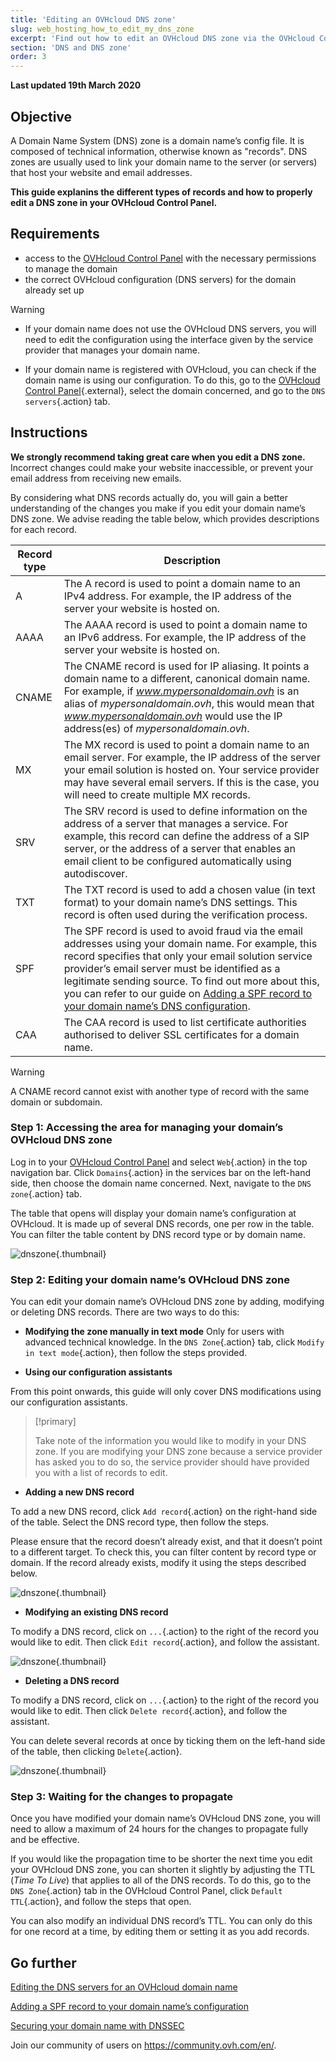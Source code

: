 ```yaml
---
title: 'Editing an OVHcloud DNS zone'
slug: web_hosting_how_to_edit_my_dns_zone
excerpt: 'Find out how to edit an OVHcloud DNS zone via the OVHcloud Control Panel'
section: 'DNS and DNS zone'
order: 3
---
```


**Last updated 19th March 2020**

## Objective

A Domain Name System (DNS) zone is a domain name’s config file. It is composed of technical information, otherwise known as "records". DNS zones are usually used to link your domain name to the server (or servers) that host your website and email addresses.

**This guide explanins the different types of records and how to properly edit a DNS zone in your OVHcloud Control Panel.**

## Requirements

- access to the [OVHcloud Control Panel](https://www.ovh.com/auth/?action=gotomanager) with the necessary permissions to manage the domain
- the correct OVHcloud configuration (DNS servers) for the domain already set up

> [!warning]
>
> - If your domain name does not use the OVHcloud DNS servers, you will need to edit the configuration using the interface given by the service provider that manages your domain name.
> 
> - If your domain name is registered with OVHcloud, you can check if the domain name is using our configuration. To do this, go to the [OVHcloud Control Panel](https://www.ovh.com/auth/?action=gotomanager){.external}, select the domain concerned, and go to the `DNS servers`{.action} tab.
>

## Instructions

**We strongly recommend taking great care when you edit a DNS zone.** Incorrect changes could make your website inaccessible, or prevent your email address from receiving new emails.

By considering what DNS records actually do, you will gain a better understanding of the changes you make if you edit your domain name’s DNS zone. We advise reading the table below, which provides descriptions for each record.

|Record type|Description|  
|---|---|
|A|The A record is used to point a domain name to an IPv4 address. For example, the IP address of the server your website is hosted on.|
|AAAA|The AAAA record is used to point a domain name to an IPv6 address. For example, the IP address of the server your website is hosted on.|
|CNAME|The CNAME record is used for IP aliasing. It points a domain name to a different, canonical domain name. For example, if *www.mypersonaldomain.ovh* is an alias of *mypersonaldomain.ovh*, this would mean that *www.mypersonaldomain.ovh* would use the IP address(es) of *mypersonaldomain.ovh*.|
|MX|The MX record is used to point a domain name to an email server. For example, the IP address of the server your email solution is hosted on. Your service provider may have several email servers. If this is the case, you will need to create multiple MX records.|
|SRV|The SRV record is used to define information on the address of a server that manages a service. For example, this record can define the address of a SIP server, or the address of a server that enables an email client to be configured automatically using autodiscover.|
|TXT|The TXT record is used to add a chosen value (in text format) to your domain name’s DNS settings. This record is often used during the verification process.|
|SPF|The SPF record is used to avoid fraud via the email addresses using your domain name. For example, this record specifies that only your email solution service provider’s email server must be identified as a legitimate sending source. To find out more about this, you can refer to our guide on [Adding a SPF record to your domain name’s DNS configuration](../web_hosting_the_spf_record/).|
|CAA|The CAA record is used to list certificate authorities authorised to deliver SSL certificates for a domain name.|

> [!warning]
>
> A CNAME record cannot exist with another type of record with the same domain or subdomain. 
>

### Step 1: Accessing the area for managing your domain’s OVHcloud DNS zone

Log in to your [OVHcloud Control Panel](https://www.ovh.com/auth/?action=gotomanager) and select `Web`{.action} in the top navigation bar. Click `Domains`{.action} in the services bar on the left-hand side, then choose the domain name concerned. Next, navigate to the `DNS zone`{.action} tab.

The table that opens will display your domain name’s configuration at OVHcloud. It is made up of several DNS records, one per row in the table. You can filter the table content by DNS record type or by domain name.

![dnszone](images/edit-dns-zone-ovh-control-panel.png){.thumbnail}

### Step 2: Editing your domain name’s OVHcloud DNS zone

You can edit your domain name’s OVHcloud DNS zone by adding, modifying or deleting DNS records. There are two ways to do this:

- **Modifying the zone manually in text mode** Only for users with advanced technical knowledge. In the `DNS Zone`{.action} tab, click `Modify in text mode`{.action}, then follow the steps provided.

- **Using our configuration assistants**

From this point onwards, this guide will only cover DNS modifications using our configuration assistants.

> [!primary]
>
> Take note of the information you would like to modify in your DNS zone. If you are modifying your DNS zone because a service provider has asked you to do so, the service provider should have provided you with a list of records to edit.
>

- **Adding a new DNS record**

To add a new DNS record, click `Add record`{.action} on the right-hand side of the table. Select the DNS record type, then follow the steps.

Please ensure that the record doesn’t already exist, and that it doesn’t point to a different target. To check this, you can filter content by record type or domain. If the record already exists, modify it using the steps described below.

![dnszone](images/edit-dns-zone-ovh-add-entry.png){.thumbnail}

- **Modifying an existing DNS record**

To modify a DNS record, click on `...`{.action} to the right of the record you would like to edit. Then click `Edit record`{.action}, and follow the assistant.

![dnszone](images/edit-dns-zone-ovh-modify-entry.png){.thumbnail}

- **Deleting a DNS record**

To modify a DNS record, click on `...`{.action} to the right of the record you would like to edit. Then click `Delete record`{.action}, and follow the assistant.

You can delete several records at once by ticking them on the left-hand side of the table, then clicking `Delete`{.action}.

![dnszone](images/edit-dns-zone-ovh-delete-entry.png){.thumbnail}

### Step 3: Waiting for the changes to propagate

Once you have modified your domain name’s OVHcloud DNS zone, you will need to allow a maximum of 24 hours for the changes to propagate fully and be effective.

If you would like the propagation time to be shorter the next time you edit your OVHcloud DNS zone, you can shorten it slightly by adjusting the TTL (*Time To Live*) that applies to all of the DNS records.
To do this, go to the `DNS Zone`{.action} tab in the OVHcloud Control Panel, click `Default TTL`{.action}, and follow the steps that open. 

You can also modify an individual DNS record’s TTL. You can only do this for one record at a time, by editing them or setting it as you add records.

## Go further

[Editing the DNS servers for an OVHcloud domain name](../web_hosting_general_information_about_dns_servers/)

[Adding a SPF record to your domain name’s configuration](../web_hosting_the_spf_record/)

[Securing your domain name with DNSSEC](../secure_your_domain_with_dnssec/)

Join our community of users on <https://community.ovh.com/en/>.